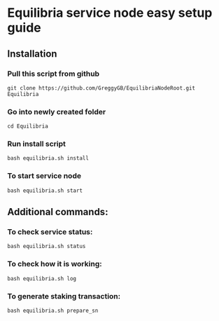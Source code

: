 
# Equilibria service node easy setup guide



## Installation

### Pull this script from github
`git clone https://github.com/GreggyGB/EquilibriaNodeRoot.git Equilibria`

### Go into newly created folder

`cd Equilibria`

### Run install script

`bash equilibria.sh install`

### To start service node

`bash equilibria.sh start`

## Additional commands:

### To check service status:

`bash equilibria.sh status`

### To check how it is working:

`bash equilibria.sh log`

### To generate staking transaction:

`bash equilibria.sh prepare_sn`

